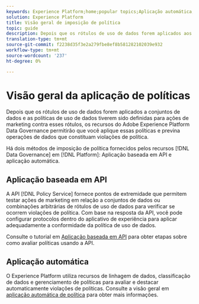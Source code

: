```yaml
---
keywords: Experience Platform;home;popular topics;Aplicação automática;Aplicação baseada em API;controle de dados
solution: Experience Platform
title: Visão geral de imposição de política
topic: guide
description: Depois que os rótulos de uso de dados forem aplicados aos conjuntos de dados da Adobe Experience Platform e as políticas de uso de dados tiverem sido definidas para ações de marketing contra esses rótulos, os recursos de controle de dados permitirão que você aplique essas políticas e evite operações de dados que constituam violações de política. Há dois métodos de aplicação de política fornecidos pelos recursos de controle de dados na Plataforma, aplicação baseada em API e imposição automática.
translation-type: tm+mt
source-git-commit: f2238d35f3e2a279fbe8ef8b581282102039e932
workflow-type: tm+mt
source-wordcount: '237'
ht-degree: 0%

---
```



# Visão geral da aplicação de políticas

Depois que os rótulos de uso de dados forem aplicados a conjuntos de dados e as políticas de uso de dados tiverem sido definidas para ações de marketing contra esses rótulos, os recursos do Adobe Experience Platform Data Governance permitirão que você aplique essas políticas e previna operações de dados que constituam violações de política.

Há dois métodos de imposição de política fornecidos pelos recursos [!DNL Data Governance] em [!DNL Platform]: Aplicação baseada em API e aplicação automática.

## Aplicação baseada em API

A API [!DNL Policy Service] fornece pontos de extremidade que permitem testar ações de marketing em relação a conjuntos de dados ou combinações arbitrárias de rótulos de uso de dados para verificar se ocorrem violações de política. Com base na resposta da API, você pode configurar protocolos dentro do aplicativo de experiência para aplicar adequadamente a conformidade da política de uso de dados.

Consulte o tutorial em [Aplicação baseada em API](./api-enforcement.md) para obter etapas sobre como avaliar políticas usando a API.

## Aplicação automática

O Experience Platform utiliza recursos de linhagem de dados, classificação de dados e gerenciamento de políticas para avaliar e destacar automaticamente violações de políticas. Consulte a visão geral em [aplicação automática de política](./auto-enforcement.md) para obter mais informações.